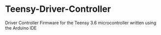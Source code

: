 # Teensy-Driver-Controller
Driver Controller Firmware for the Teensy 3.6 microcontroller written using the Arduino IDE
